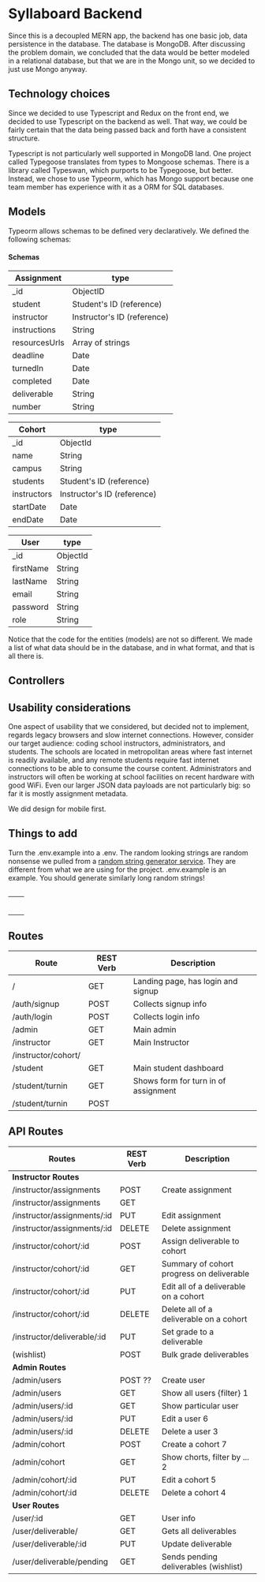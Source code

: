 # Syllaboard Backend

Since this is a decoupled MERN app, the backend has one basic job, data persistence in the database. The database is MongoDB. After discussing the problem domain, we concluded that the data would be better modeled in a relational database, but that we are in the Mongo unit, so we decided to just use Mongo anyway.

## Technology choices

Since we decided to use Typescript and Redux on the front end, we decided to use Typescript on the backend as well. That way, we could be fairly certain that the data being passed back and forth have a consistent structure.

Typescript is not particularly well supported in MongoDB land. One project called Typegoose translates from types to Mongoose schemas. There is a library called Typeswan, which purports to be Typegoose, but better. Instead, we chose to use Typeorm, which has Mongo support because one team member has experience with it as a ORM for SQL databases.

## Models

Typeorm allows schemas to be defined very declaratively. We defined the following schemas:

#### Schemas

| Assignment    | type                        |
| ------------- | --------------------------- |
| \_id          | ObjectID                    |
| student       | Student's ID (reference)    |
| instructor    | Instructor's ID (reference) |
| instructions  | String                      |
| resourcesUrls | Array of strings            |
| deadline      | Date                        |
| turnedIn      | Date                        |
| completed     | Date                        |
| deliverable   | String                      |
| number        | String                      |

| Cohort      | type                        |
| ----------- | --------------------------- |
| \_id        | ObjectId                    |
| name        | String                      |
| campus      | String                      |
| students    | Student's ID (reference)    |
| instructors | Instructor's ID (reference) |
| startDate   | Date                        |
| endDate     | Date                        |

| User      | type     |
| --------- | -------- |
| \_id      | ObjectId |
| firstName | String   |
| lastName  | String   |
| email     | String   |
| password  | String   |
| role      | String   |

Notice that the code for the entities (models) are not so different. We made a list of what data should be in the database, and in what format, and that is all there is.



## Controllers

## Usability considerations

One aspect of usability that we considered, but decided not to implement, regards legacy browsers and slow internet connections. However, consider our target audience: coding school instructors, administrators, and students. The schools are located in metropolitan areas where fast internet is readily available, and any remote students require fast internet connections to be able to consume the course content. Administrators and instructors will often be working at school facilities on recent hardware with good WiFi. Even our larger JSON data payloads are not particularly big: so far it is mostly assignment metadata.

We did design for mobile first.

## Things to add

Turn the .env.example into a .env. The random looking strings are random nonsense we pulled from a [random string generator service](https://www.grc.com/passwords.htm). They are different from what we are using for the project. .env.example is an example. You should generate similarly long random strings!

## 

|      |      |
| ---- | ---- |
|      |      |
|      |      |
|      |      |
|      |      |
|      |      |
|      |      |

## Routes

| Route               | REST Verb | Description                          |
| ------------------- | --------- | ------------------------------------ |
| /                   | GET       | Landing page, has login and signup   |
| /auth/signup        | POST      | Collects signup info                 |
| /auth/login         | POST      | Collects login info                  |
| /admin              | GET       | Main admin                           |
| /instructor         | GET       | Main Instructor                      |
| /instructor/cohort/ |           |                                      |
| /student            | GET       | Main student dashboard               |
| /student/turnin     | GET       | Shows form for turn in of assignment |
| /student/turnin     | POST      |                                      |

## API Routes

| Routes                      | REST Verb | Description                               |
| --------------------------- | --------- | ----------------------------------------- |
| **Instructor Routes**       |           |                                           |
| /instructor/assignments     | POST      | Create assignment                         |
| /instructor/assignments     | GET       |                                           |
| /instructor/assignments/:id | PUT       | Edit assignment                           |
| /instructor/assignments/:id | DELETE    | Delete assignment                         |
| /instructor/cohort/:id      | POST      | Assign deliverable to cohort              |
| /instructor/cohort/:id      | GET       | Summary of cohort progress on deliverable |
| /instructor/cohort/:id      | PUT       | Edit all of a deliverable on a cohort     |
| /instructor/cohort/:id      | DELETE    | Delete all of a deliverable on a cohort   |
| /instructor/deliverable/:id | PUT       | Set grade to a deliverable                |
| (wishlist)                  | POST      | Bulk grade deliverables                   |
| **Admin Routes**            |           |                                           |
| /admin/users                | POST ??   | Create user                               |
| /admin/users                | GET       | Show all users {filter} 1                 |
| /admin/users/:id            | GET       | Show particular user                      |
| /admin/users/:id            | PUT       | Edit a user 6                             |
| /admin/users/:id            | DELETE    | Delete a user 3                           |
| /admin/cohort               | POST      | Create a cohort 7                         |
| /admin/cohort               | GET       | Show chorts, filter by ... 2              |
| /admin/cohort/:id           | PUT       | Edit a cohort 5                           |
| /admin/cohort/:id           | DELETE    | Delete a cohort 4                         |
| **User Routes**             |           |                                           |
| /user/:id                   | GET       | User info                                 |
| /user/deliverable/          | GET       | Gets all deliverables                     |
| /user/deliverable/:id       | PUT       | Update deliverable                        |
| /user/deliverable/pending   | GET       | Sends pending deliverables (wishlist)     |
